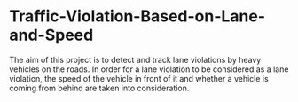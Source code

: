 # Traffic-Violation-Based-on-Lane-and-Speed

The aim of this project is to detect and track lane violations by heavy vehicles on the roads. 
In order for a lane violation to be considered as a lane violation, the speed of the vehicle 
in front of it and whether a vehicle is coming from behind are taken into consideration. 
